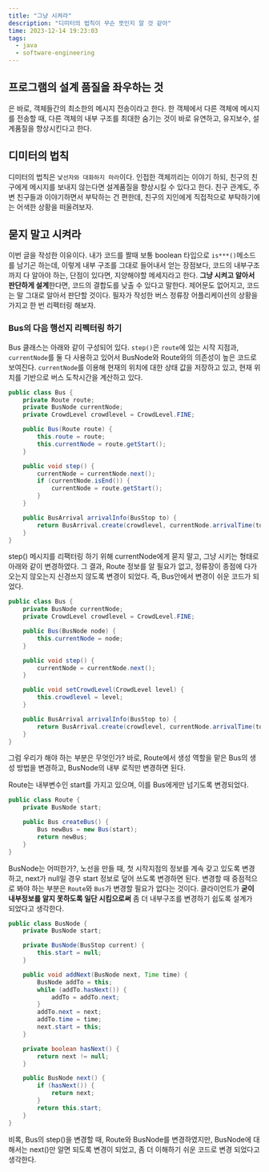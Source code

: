 ```yaml
---
title: "그냥 시켜라"
description: "디미터의 법칙이 무슨 뜻인지 알 것 같아"
time: 2023-12-14 19:23:03
tags:
  - java
  - software-engineering
---
```


## 프로그램의 설계 품질을 좌우하는 것

은 바로, 객체들간의 최소한의 메시지 전송이라고 한다. 한 객체에서 다른 객체에 메시지를 전송할 때, 다른 객체의 내부 구조를 최대한 숨기는 것이 바로 유연하고, 유지보수, 설계품질을 향상시킨다고 한다.


## 디미터의 법칙

디미터의 법칙은 `낯선자와 대화하지 마라`이다. 인접한 객체끼리는 이야기 하되, 친구의 친구에게 메시지를 보내지 않는다면 설계품질을 향상시킬 수 있다고 한다. 친구 관계도, 주변 친구들과 이야기하면서 부탁하는 건 편한데, 친구의 지인에게 직접적으로 부탁하기에는 어색한 상황을 떠올려보자.


## 묻지 말고 시켜라

이번 글을 작성한 이유이다. 내가 코드를 짤때 보통 boolean 타입으로 `is***()`메소드를 남기곤 하는데, 이렇게 내부 구조를 그대로 들어내서 얻는 장점보다, 코드의 내부구조까지 다 알아야 하는, 단점이 있다면, 지양해야할 메세지라고 한다. **그냥  시켜고 알아서 판단하게 설계**한다면, 코드의 결합도를 낮출 수 있다고 말한다. 제어문도 없어지고, 코드는 말 그대로 알아서 판단할 것이다. 필자가 작성한 버스 정류장 어플리케이션의 상황을 가지고 한 번 리펙터링 해보자.

### Bus의 다음 행선지 리펙터링 하기

Bus 클래스는 아래와 같이 구성되어 있다. `step()`은 `route`에 있는 시작 지점과, `currentNode`를 둘 다 사용하고 있어서 BusNode와 Route와의 의존성이 높은 코드로 보여진다. `currentNode`를 이용해 현재의 위치에 대한 상태 값을 저장하고 있고, 현재 위치를 기반으로 버스 도착시간을 계산하고 있다.

``` java title="Bus.java"
public class Bus {
    private Route route;
    private BusNode currentNode;
    private CrowdLevel crowdlevel = CrowdLevel.FINE;

    public Bus(Route route) {
        this.route = route;
        this.currentNode = route.getStart();
    }

    public void step() {
        currentNode = currentNode.next();
        if (currentNode.isEnd()) {
            currentNode = route.getStart();
        }
    }

    public BusArrival arrivalInfo(BusStop to) {
        return BusArrival.create(crowdlevel, currentNode.arrivalTime(to));
    }
}
```

step() 메시지를 리팩터링 하기 위해 currentNode에게 묻지 말고, 그냥 시키는 형태로 아래와 같이 변경하였다. 그 결과, Route 정보를 알 필요가 없고, 정류장이 종점에 다가오는지 않오는지 신경쓰지 않도록 변경이 되었다. 즉, Bus안에서 변경이 쉬운 코드가 되었다.

``` java title="리팩터링 된 Bus 클래스" hl_lines="5 10"
public class Bus {
    private BusNode currentNode;
    private CrowdLevel crowdlevel = CrowdLevel.FINE;

    public Bus(BusNode node) {
        this.currentNode = node;
    }

    public void step() {
        currentNode = currentNode.next();
    }

    public void setCrowdLevel(CrowdLevel level) {
        this.crowdlevel = level;
    }

    public BusArrival arrivalInfo(BusStop to) {
        return BusArrival.create(crowdlevel, currentNode.arrivalTime(to));
    }
}
```

그럼 우리가 해야 하는 부분은 무엇인가? 바로, Route에서 생성 역할을 맡은 Bus의 생성 방법을 변경하고, BusNode의 내부 로직만 변경하면 된다.

Route는 내부변수인 start를 가지고 있으며, 이를 Bus에게만 넘기도록 변경되었다.

``` java title="Route-변경.java" hl_lines="5"
public class Route {
    private BusNode start;

    public Bus createBus() {
        Bus newBus = new Bus(start);
        return newBus;
    }
}
```

BusNode는 어떠한가?, 노선을 만들 때, 첫 시작지점의 정보를 계속 갖고 있도록 변경하고, next가 null일 경우 start 정보로 덮어 쓰도록 변경하면 된다. 변경할 때 중점적으로 봐야 하는 부분은 `Route`와 `Bus`가 변경할 필요가 없다는 것이다. 클라이언트가 **굳이 내부정보를 알지 못하도록 일단 시킴으로써** 좀 더 내부구조를 변경하기 쉽도록 설계가 되었다고 생각한다.

``` java title="BusNode-변경.java" hl_lines="2 5 15 26"
public class BusNode {
    private BusNode start;

    private BusNode(BusStop current) {
        this.start = null;
    }

    public void addNext(BusNode next, Time time) {
        BusNode addTo = this;
        while (addTo.hasNext()) {
            addTo = addTo.next;
        }
        addTo.next = next;
        addTo.time = time;
        next.start = this;
    }

    private boolean hasNext() {
        return next != null;
    }

    public BusNode next() {
        if (hasNext()) {
            return next;
        }
        return this.start;
    }
}
```

비록, Bus의 step()을 변경할 때, Route와 BusNode를 변경하였지만, BusNode에 대해서는 next()만 알면 되도록 변경이 되었고, 좀 더 이해하기 쉬운 코드로 변경 되었다고 생각한다.
